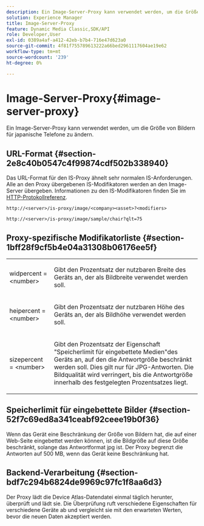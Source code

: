 ```yaml
---
description: Ein Image-Server-Proxy kann verwendet werden, um die Größe von Bildern für japanische Telefone zu ändern.
solution: Experience Manager
title: Image-Server-Proxy
feature: Dynamic Media Classic,SDK/API
role: Developer,User
exl-id: 0389a4af-a412-42eb-b7b4-716e47d623a0
source-git-commit: 4f81f755789613222a66bed2961117604ae19e62
workflow-type: tm+mt
source-wordcount: '239'
ht-degree: 0%

---
```


# Image-Server-Proxy{#image-server-proxy}

Ein Image-Server-Proxy kann verwendet werden, um die Größe von Bildern für japanische Telefone zu ändern.

## URL-Format {#section-2e8c40b0547c4f99874cdf502b338940}

Das URL-Format für den IS-Proxy ähnelt sehr normalen IS-Anforderungen. Alle an den Proxy übergebenen IS-Modifikatoren werden an den Image-Server übergeben. Informationen zu den IS-Modifikatoren finden Sie im [HTTP-Protokollreferenz](../../is-api/http-ref/image-serving-api-ref/c-http-protocol-reference/c-introduction/c-introduction.md#concept-dbbd5241bc6248ad9b9d7f6c635c311e).

`http://<server>/is-proxy/image/<company><asset>?<modifiers>`

`http://<server>/is-proxy/image/sample/chair?qlt=75`

## Proxy-spezifische Modifikatorliste {#section-1bff28f9cf5b4e04a31308b06176ee5f}

<table id="simpletable_40C1DFB183B54A79BCF65D51ED480CE0"> 
 <tr class="strow"> 
  <td class="stentry"> <p><span class="codeph"> widpercent = &lt;number&gt;</span> </p></td> 
  <td class="stentry"> <p>Gibt den Prozentsatz der nutzbaren Breite des Geräts an, der als Bildbreite verwendet werden soll. </p></td> 
 </tr> 
 <tr class="strow"> 
  <td class="stentry"> <p><span class="codeph"> heipercent = &lt;number&gt;</span> </p></td> 
  <td class="stentry"> <p>Gibt den Prozentsatz der nutzbaren Höhe des Geräts an, der als Bildhöhe verwendet werden soll. </p></td> 
 </tr> 
 <tr class="strow"> 
  <td class="stentry"> <p><span class="codeph"> sizepercent = &lt;number&gt;</span> </p></td> 
  <td class="stentry"> <p>Gibt den Prozentsatz der Eigenschaft "Speicherlimit für eingebettete Medien"des Geräts an, auf den die Antwortgröße beschränkt werden soll. Dies gilt nur für JPG-Antworten. Die Bildqualität wird verringert, bis die Antwortgröße innerhalb des festgelegten Prozentsatzes liegt. </p></td> 
 </tr> 
</table>

## Speicherlimit für eingebettete Bilder {#section-52f7c69ed8a341ceabf92ceee19b0f36}

Wenn das Gerät eine Beschränkung der Größe von Bildern hat, die auf einer Web-Seite eingebettet werden können, ist die Bildgröße auf diese Größe beschränkt, solange das Antwortformat jpg ist. Der Proxy begrenzt die Antworten auf 500 MB, wenn das Gerät keine Beschränkung hat.

## Backend-Verarbeitung {#section-bdf7c294b6824de9969c97fc1f8aa6d3}

Der Proxy lädt die Device Atlas-Datendatei einmal täglich herunter, überprüft und lädt sie. Die Überprüfung ruft verschiedene Eigenschaften für verschiedene Geräte ab und vergleicht sie mit den erwarteten Werten, bevor die neuen Daten akzeptiert werden.

